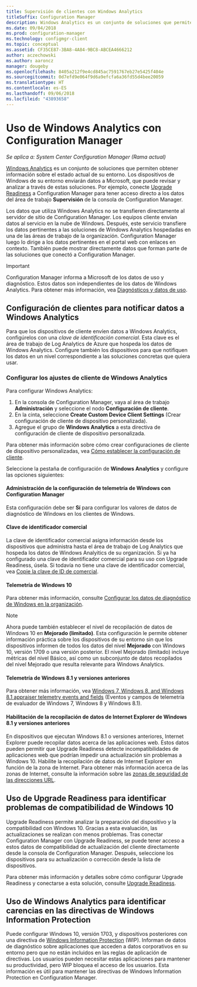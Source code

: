 ```yaml
---
title: Supervisión de clientes con Windows Analytics
titleSuffix: Configuration Manager
description: Windows Analytics es un conjunto de soluciones que permiten extraer información valiosa sobre el estado actual de su entorno.
ms.date: 09/04/2018
ms.prod: configuration-manager
ms.technology: configmgr-client
ms.topic: conceptual
ms.assetid: CF35CE87-3BA8-4A84-9BC8-ABCEA4666212
author: aczechowski
ms.author: aaroncz
manager: dougeby
ms.openlocfilehash: 8405a212f9e4cd845ac7591767eb27e5425f404e
ms.sourcegitcommit: 0d7efd9e064f9d6a9efcfa6a36fd55d4bee20059
ms.translationtype: HT
ms.contentlocale: es-ES
ms.lasthandoff: 09/06/2018
ms.locfileid: "43893658"
---
```

# <a name="use-windows-analytics-with-configuration-manager"></a>Uso de Windows Analytics con Configuration Manager

*Se aplica a: System Center Configuration Manager (Rama actual)*

[Windows Analytics](https://docs.microsoft.com/windows/deployment/update/windows-analytics-overview) es un conjunto de soluciones que permiten obtener información sobre el estado actual de su entorno. Los dispositivos de Windows de su entorno enviarán datos a Microsoft, que puede revisar y analizar a través de estas soluciones. Por ejemplo, conecte [Upgrade Readiness](/sccm/core/clients/manage/upgrade-readiness) a Configuration Manager para tener acceso directo a los datos del área de trabajo **Supervisión** de la consola de Configuration Manager.

Los datos que utiliza Windows Analytics no se transfieren directamente al servidor de sitio de Configuration Manager. Los equipos cliente envían datos al servicio en la nube de Windows. Después, este servicio transfiere los datos pertinentes a las soluciones de Windows Analytics hospedadas en una de las áreas de trabajo de la organización. Configuration Manager luego lo dirige a los datos pertinentes en el portal web con enlaces en contexto. También puede mostrar directamente datos que forman parte de las soluciones que conectó a Configuration Manager.

> [!Important]  
> Configuration Manager informa a Microsoft de los datos de uso y diagnóstico. Estos datos son independientes de los datos de Windows Analytics. Para obtener más información, vea [Diagnósticos y datos de uso](/sccm/core/plan-design/diagnostics/diagnostics-and-usage-data).  



## <a name="configure-clients-to-report-data-to-windows-analytics"></a>Configuración de clientes para notificar datos a Windows Analytics

Para que los dispositivos de cliente envíen datos a Windows Analytics, configúrelos con una *clave de identificación comercial*. Esta clave es el área de trabajo de Log Analytics de Azure que hospeda los datos de Windows Analytics. Configure también los dispositivos para que notifiquen los datos en un nivel correspondiente a las soluciones concretas que quiera usar. 

### <a name="configure-windows-analytics-client-settings"></a>Configurar los ajustes de cliente de Windows Analytics
Para configurar Windows Analytics: 
1. En la consola de Configuration Manager, vaya al área de trabajo **Administración** y seleccione el nodo **Configuración de cliente**.  
2. En la cinta, seleccione **Create Custom Device Client Settings** (Crear configuración de cliente de dispositivo personalizada).  
3. Agregue el grupo de **Windows Analytics** a esta directiva de configuración de cliente de dispositivo personalizada.  

Para obtener más información sobre cómo crear configuraciones de cliente de dispositivo personalizadas, vea [Cómo establecer la configuración de cliente](/sccm/core/clients/deploy/configure-client-settings).

Seleccione la pestaña de configuración de **Windows Analytics** y configure las opciones siguientes:  

#### <a name="manage-windows-telemetry-settings-with-configuration-manager"></a>Administración de la configuración de telemetría de Windows con Configuration Manager
Esta configuración debe ser **Sí** para configurar los valores de datos de diagnóstico de Windows en los clientes de Windows.   

#### <a name="commercial-id-key"></a>Clave de identificador comercial
La clave de identificador comercial asigna información desde los dispositivos que administra hasta el área de trabajo de Log Analytics que hospeda los datos de Windows Analyitics de su organización. Si ya ha configurado una clave de identificador comercial para su uso con Upgrade Readiness, úsela. Si todavía no tiene una clave de identificador comercial, vea [Copie la clave de ID de comercial](https://docs.microsoft.com/windows/deployment/update/windows-analytics-get-started#copy-your-commercial-id-key).

#### <a name="windows-10-telemetry"></a>Telemetría de Windows 10
Para obtener más información, consulte [Configurar los datos de diagnóstico de Windows en la organización](https://docs.microsoft.com/windows/privacy/configure-windows-diagnostic-data-in-your-organization##diagnostic-data-level).

> [!Note]  
> Ahora puede también establecer el nivel de recopilación de datos de Windows 10 en **Mejorado (limitado)**. Esta configuración le permite obtener información práctica sobre los dispositivos de su entorno sin que los dispositivos informen de todos los datos del nivel **Mejorado** con Windows 10, versión 1709 o una versión posterior. El nivel Mejorado (limitado) incluye métricas del nivel Básico, así como un subconjunto de datos recopilados del nivel Mejorado que resulta relevante para Windows Analytics.

#### <a name="windows-81-and-earlier-telemetry"></a>Telemetría de Windows 8.1 y versiones anteriores   
Para obtener más información, vea [Windows 7, Windows 8, and Windows 8.1 appraiser telemetry events and fields](https://go.microsoft.com/fwlink/?LinkID=822965) (Eventos y campos de telemetría de evaluador de Windows 7, Windows 8 y Windows 8.1).

#### <a name="enable-windows-81-and-earlier-internet-explorer-data-collection"></a>Habilitación de la recopilación de datos de Internet Explorer de Windows 8.1 y versiones anteriores
En dispositivos que ejecutan Windows 8.1 o versiones anteriores, Internet Explorer puede recopilar datos acerca de las aplicaciones web. Estos datos pueden permitir que Upgrade Readiness detecte incompatibilidades de aplicaciones web que podrían impedir una actualización sin problemas a Windows 10. Habilite la recopilación de datos de Internet Explorer en función de la zona de Internet. Para obtener más información acerca de las zonas de Internet, consulte la información sobre las [zonas de seguridad de las direcciones URL](https://docs.microsoft.com/previous-versions/windows/internet-explorer/ie-developer/platform-apis/ms537183\(v=vs.85\)).



## <a name="use-upgrade-readiness-to-identify-windows-10-compatibility-issues"></a>Uso de Upgrade Readiness para identificar problemas de compatibilidad de Windows 10

Upgrade Readiness permite analizar la preparación del dispositivo y la compatibilidad con Windows 10. Gracias a esta evaluación, las actualizaciones se realizan con menos problemas. Tras conectar Configuration Manager con Upgrade Readiness, se puede tener acceso a estos datos de compatibilidad de actualización del cliente directamente desde la consola de Configuration Manager. Después, seleccione los dispositivos para su actualización o corrección desde la lista de dispositivos.

Para obtener más información y detalles sobre cómo configurar Upgrade Readiness y conectarse a esta solución, consulte [Upgrade Readiness](/sccm/core/clients/manage/upgrade-readiness).



## <a name="use-windows-analytics-to-identify-gaps-in-windows-information-protection-policies"></a>Uso de Windows Analytics para identificar carencias en las directivas de Windows Information Protection

Puede configurar Windows 10, versión 1703, y dispositivos posteriores con una directiva de [Windows Information Protection](https://docs.microsoft.com/windows/threat-protection/windows-information-protection/protect-enterprise-data-using-wip) (WIP). Informan de datos de diagnóstico sobre aplicaciones que acceden a datos corporativos en su entorno pero que no están incluidos en las reglas de aplicación de directivas. Los usuarios pueden necesitar estas aplicaciones para mantener su productividad, pero WIP bloquea el acceso de los usuarios. Esta información es útil para mantener las directivas de Windows Information Protection en Configuration Manager. 

